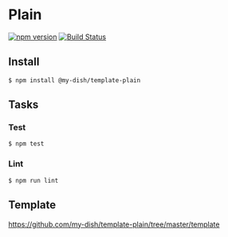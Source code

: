 # Plain

[![npm version](https://badge.fury.io/js/%40my-dish%2Ftemplate-plain.svg)](https://badge.fury.io/js/%40my-dish%2Ftemplate-plain)
[![Build Status](https://travis-ci.org/my-dish/template-plain.svg?branch=master)](https://travis-ci.org/my-dish/template-plain)

## Install
```
$ npm install @my-dish/template-plain
```

## Tasks
### Test
```
$ npm test
```

### Lint
```
$ npm run lint
```

## Template
https://github.com/my-dish/template-plain/tree/master/template
